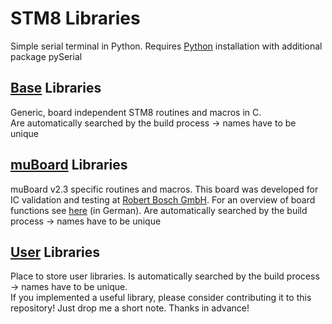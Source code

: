 STM8 Libraries
=================================

Simple serial terminal in Python. Requires [Python](https://www.python.org/) installation with additional package pySerial 


[Base](Base) Libraries
----------------------------------
Generic, board independent STM8 routines and macros in C.  
Are automatically searched by the build process -> names have to be unique


[muBoard](muBoard) Libraries
----------------------------------
muBoard v2.3 specific routines and macros. This board was developed for IC validation and testing at [Robert Bosch GmbH](http://www.bosch.com). For an overview of board functions see [here](https://frosch.piandmore.de//de/pam9/call/public-media/event_media/160611_Vortrag_Interpreter.pdf) (in German).
Are automatically searched by the build process -> names have to be unique

[User](User) Libraries
----------------------------------
Place to store user libraries. Is automatically searched by the build process -> names have to be unique.  
If you implemented a useful library, please consider contributing it to this repository! Just drop me a short note. Thanks in advance! 

